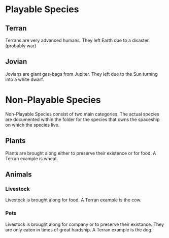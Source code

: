 # Playable Species

## Terran
Terrans are very advanced humans. They left Earth due to a disaster. (probably war)

## Jovian
Jovians are giant gas-bags from Jupiter. They left due to the Sun turning into a white dwarf.

# Non-Playable Species

Non-Playable Species consist of two main categories. The actual species are documented within the folder for the species that owns the spaceship on which the species live.

## Plants

Plants are brought along either to preserve their existence or for food. A Terran example is wheat.

## Animals

### Livestock

Livestock is brought along for food. A Terran example is the cow.

### Pets

Livestock is brought along for company or to preserve their existance. They are only eaten in times of great hardship. A Terran example is the dog.
